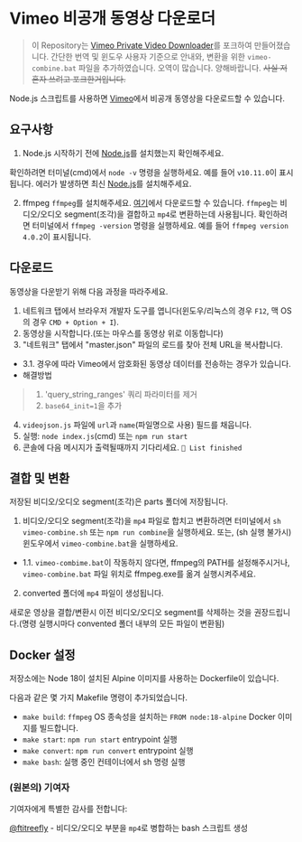 # Vimeo 비공개 동영상 다운로더

> 이 Repository는 [Vimeo Private Video Downloader](https://github.com/Tusko/vimeo-private-downloader)를 포크하여 만들어졌습니다.
간단한 번역 및 윈도우 사용자 기준으로 안내와, 변환을 위한 `vimeo-combine.bat` 파일을 추가하였습니다.
오역이 많습니다. 양해바랍니다.
~~사실 저 혼자 쓰려고 포크한거입니다.~~

Node.js 스크립트를 사용하면 [Vimeo](https://vimeo.com)에서 비공개 동영상을 다운로드할 수 있습니다.

## 요구사항
1. Node.js
시작하기 전에 [Node.js](https://nodejs.org/en/download/)를 설치했는지 확인해주세요.

확인하려면 터미널(cmd)에서 `node -v` 명령을 실행하세요. 예를 들어 `v10.11.0`이 표시됩니다. 에러가 발생하면 최신 [Node.js](https://nodejs.org/en/download/)를 설치해주세요.

2. ffmpeg
`ffmpeg`를 설치해주세요. [여기](https://ffmpeg.org/download.html)에서 다운로드할 수 있습니다.
`ffmpeg`는 비디오/오디오 segment(조각)을 결합하고 `mp4`로 변환하는데 사용됩니다.
확인하려면 터미널에서 `ffmpeg -version` 명령을 실행하세요. 예를 들어 `ffmpeg version 4.0.2`이 표시됩니다. 

## 다운로드

동영상을 다운받기 위해 다음 과정을 따라주세요.

1.  네트워크 탭에서 브라우저 개발자 도구를 엽니다(윈도우/리눅스의 경우 `F12`, 맥 OS의 경우 `CMD + Option + I`).
2.  동영상을 시작합니다.(또는 마우스를 동영상 위로 이동합니다)
3.  "네트워크" 탭에서 "master.json" 파일의 로드를 찾아 전체 URL을 복사합니다.
- 3.1. 경우에 따라 Vimeo에서 암호화된 동영상 데이터를 전송하는 경우가 있습니다.
- 해결방법
>1. 'query_string_ranges' 쿼리 파라미터를 제거
>2. `base64_init=1`을 추가

4.  `videojson.js` 파일에 `url`과 `name`(파일명으로 사용) 필드를 채웁니다.
5.  실행: `node index.js`(cmd) 또는 `npm run start`
6.  콘솔에 다음 메시지가 출력될때까지 기다리세요. `🌈 List finished`

## 결합 및 변환
저장된 비디오/오디오 segment(조각)은 parts 폴더에 저장됩니다.

1. 비디오/오디오 segment(조각)을 `mp4` 파일로 합치고 변환하려면 터미널에서 `sh vimeo-combine.sh` 또는 `npm run combine`을 실행하세요.
또는, (sh 실행 불가시) 윈도우에서  `vimeo-combine.bat`을 실행하세요.

- 1.1. `vimeo-combime.bat`이 작동하지 않다면, ffmpeg의 PATH를 설정해주시거나, `vimeo-combine.bat` 파일 위치로 ffmpeg.exe를 옮겨 실행시켜주세요.
2. converted 폴더에 `mp4` 파일이 생성됩니다.

새로운 영상을 결합/변환시 이전 비디오/오디오 segment를 삭제하는 것을 권장드립니다.(명령 실행시마다 convented 폴더 내부의 모든 파일이 변환됨)

## Docker 설정

저장소에는 Node 18이 설치된 Alpine 이미지를 사용하는 Dockerfile이 있습니다. 

다음과 같은 몇 가지 Makefile 명령이 추가되었습니다. 
- `make build`: `ffmpeg` OS 종속성을 설치하는 `FROM node:18-alpine` Docker 이미지를 빌드합니다.
- `make start`: `npm run start` entrypoint 실행
- `make convert`: `npm run convert` entrypoint 실행
- `make bash`: 실행 중인 컨테이너에서 sh 명령 실행

### (원본의) 기여자

기여자에게 특별한 감사를 전합니다:

[@ftitreefly](https://github.com/ftitreefly/) - 비디오/오디오 부분을 `mp4`로 병합하는 bash 스크립트 생성